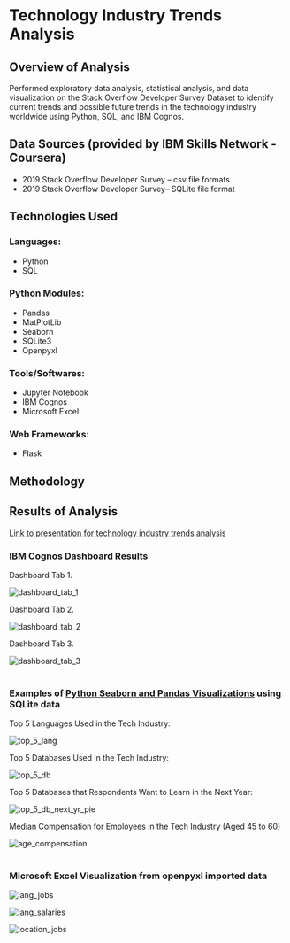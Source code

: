 # Technology Industry Trends Analysis
## Overview of Analysis
Performed exploratory data analysis, statistical analysis, and data visualization on the Stack Overflow Developer Survey Dataset to identify current trends and possible future trends in the technology industry worldwide using Python, SQL, and IBM Cognos.
## Data Sources (provided by IBM Skills Network - Coursera)
* 2019 Stack Overflow Developer Survey – csv file formats
* 2019 Stack Overflow Developer Survey– SQLite file format
## Technologies Used
### Languages:
* Python
* SQL
### Python Modules:
* Pandas 
* MatPlotLib
* Seaborn
* SQLite3
* Openpyxl
### Tools/Softwares:
* Jupyter Notebook
* IBM Cognos
* Microsoft Excel
### Web Frameworks:
* Flask
## Methodology

## Results of Analysis

[Link to presentation for technology industry trends analysis](technology_industry_trends_analysis.pptx)<br/>

### IBM Cognos Dashboard Results

Dashboard Tab 1.<br/>

![dashboard_tab_1](./images/dashboard_tab1.png)<br/>

Dashboard Tab 2.<br/>

![dashboard_tab_2](./images/dashboard_tab2.png)<br/>

Dashboard Tab 3.<br/>

![dashboard_tab_3](./images/dashboard_tab3.png)<br/><br/>

### Examples of [Python Seaborn and Pandas Visualizations](data_visualization.ipynb) using SQLite data

Top 5 Languages Used in the Tech Industry:<br/>

![top_5_lang](./images/top_5_lang_bar.png)<br/>

Top 5 Databases Used in the Tech Industry:<br/>

![top_5_db](./images/top_5_db_bar.png)<br/>

Top 5 Databases that Respondents Want to Learn in the Next Year:<br/>

![top_5_db_next_yr_pie](./images/top_5_db_next_yr_pie.png)<br/>

Median Compensation for Employees in the Tech Industry (Aged 45 to 60)<br/>

![age_compensation](./images/age_compensation.png)<br/><br/>

### Microsoft Excel Visualization from openpyxl imported data

![lang_jobs](./images/lang_jobs.png)<br/>

![lang_salaries](./images/lang_salaries.png)<br/>

![location_jobs](./images/location_jobs.png)